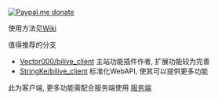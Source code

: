 [![Paypal.me donate](https://img.shields.io/badge/Paypal.me-donate-yellow.svg)](https://www.paypal.me/lzppzr)

使用方法见[Wiki](https://github.com/lzghzr/bilive_client/wiki/%E4%BD%BF%E7%94%A8%E6%96%B9%E6%B3%95(%E5%88%9D%E7%BA%A7))

值得推荐的分支
* [Vector000/bilive_client](https://github.com/Vector000/bilive_client) 主站功能插件作者, 扩展功能较为完善
* [StringKe/bilive_client](https://github.com/StringKe/bilive_client) 标准化WebAPI, 使其可以提供更多功能

此为客户端, 更多功能需配合服务端使用
[服务端](https://github.com/lzghzr/bilive_server)